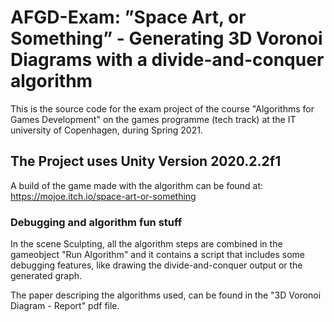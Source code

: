 # AFGD-Exam: ”Space Art, or Something” - Generating 3D Voronoi Diagrams with a divide-and-conquer algorithm
This is the source code for the exam project of the course "Algorithms for Games Development" on the games programme (tech track) at the IT university of Copenhagen, during Spring 2021.

## The Project uses Unity Version 2020.2.2f1
A build of the game made with the algorithm can be found at: https://mojoe.itch.io/space-art-or-something

### Debugging and algorithm fun stuff
In the scene Sculpting, all the algorithm steps are combined in the gameobject "Run Algorithm" and it contains a script that includes some debugging features, like drawing the divide-and-conquer output or the generated graph.

The paper descriping the algorithms used, can be found in the "3D Voronoi Diagram - Report" pdf file.
